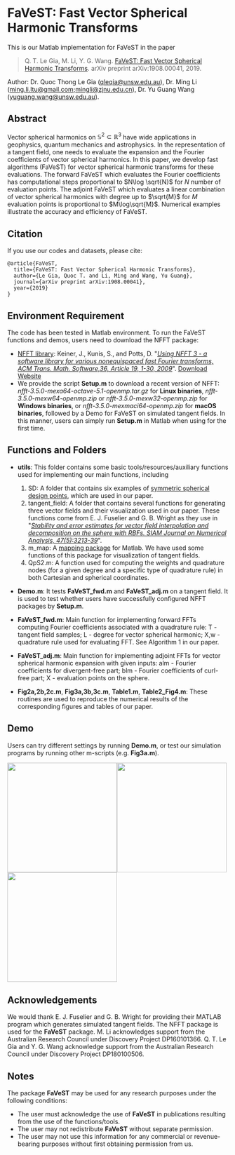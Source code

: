 # FaVeST: Fast Vector Spherical Harmonic Transforms
This is our Matlab implementation for FaVeST in the paper

>Q. T. Le Gia, M. Li, Y. G. Wang. [FaVeST: Fast Vector Spherical Harmonic Transforms](https://arxiv.org/abs/1908.00041). arXiv preprint arXiv:1908.00041, 2019.

Author: Dr. Quoc Thong Le Gia (qleqia@unsw.edu.au), Dr. Ming Li (ming.li.ltu@gmail.com;mingli@zjnu.edu.cn), Dr. Yu Guang Wang (yuguang.wang@unsw.edu.au).

## Abstract
Vector spherical harmonics on $\mathbb{S}^{2}\subset \mathbb{R}^3$ have wide applications in geophysics, quantum mechanics and astrophysics. In the representation of a tangent field, one needs to evaluate the expansion and the Fourier coefficients of vector spherical harmonics. In this paper, we develop fast algorithms (FaVeST) for vector spherical harmonic transforms for these evaluations. The forward FaVeST which evaluates the Fourier coefficients has computational steps proportional to $N\log \sqrt{N}$ for $N$ number of evaluation points. The adjoint FaVeST which evaluates a linear combination of vector spherical harmonics with degree up to $\sqrt{M}$ for $M$ evaluation points is proportional to $M\log\sqrt{M}$. Numerical examples illustrate the accuracy and efficiency of FaVeST.

## Citation 
If you use our codes and datasets, please cite:
```
@article{FaVeST,
  title={FaVeST: Fast Vector Spherical Harmonic Transforms},
  author={Le Gia, Quoc T. and Li, Ming and Wang, Yu Guang},
  journal={arXiv preprint arXiv:1908.00041},
  year={2019}
}
```
## Environment Requirement
The code has been tested in Matlab environment. To run the FaVeST functions and demos, users need to download the NFFT package:
* [NFFT library](https://www-user.tu-chemnitz.de/~potts/nfft/): Keiner, J., Kunis, S., and Potts, D. "[*Using NFFT 3 - a software library for various nonequispaced fast Fourier transforms, ACM Trans. Math. Software,36, Article 19, 1-30, 2009*](https://dl.acm.org/citation.cfm?id=1555388)".  [Download Website](https://www-user.tu-chemnitz.de/~potts/nfft/download.php)
* We provide the script **Setup.m** to download a recent version of NFFT: *nfft-3.5.0-mexa64-octave-5.1-openmp.tar.gz* for **Linux binaries**,	*nfft-3.5.0-mexw64-openmp.zip* or *nfft-3.5.0-mexw32-openmp.zip* for **Windows binaries**, or *nfft-3.5.0-mexmaci64-openmp.zip* for **macOS binaries**, followed by a Demo for FaVeST on simulated tangent fields. In this manner, users can simply run **Setup.m** in Matlab when using for the first time. 

## Functions and Folders
* **utils**: This folder contains some basic tools/resources/auxiliary functions used for implementing our main functions, including
   1. SD: A folder that contains six examples of [symmetric spherical design points](https://web.maths.unsw.edu.au/~rsw/Sphere/EffSphDes/ss.html), which are used in our paper. 
   2. tangent_field: A folder that contains several functions for generating three vector fields and their visualization used in our paper. These functions come from E. J. Fuselier and G. B. Wright as they use in "[*Stability and error estimates for vector field interpolation and decomposition on the sphere with RBFs. SIAM Journal on Numerical Analysis, 47(5):3213-39*](https://epubs.siam.org/doi/abs/10.1137/080730901)".
   3. m_map: A [mapping package](https://www.eoas.ubc.ca/~rich/map.html#ack) for Matlab. We have used some functions of this package for visualization of tangent fields. 
   4. QpS2.m: A function used for computing the weights and quadrature nodes (for a given degree and a specific type of quadrature rule) in both Cartesian and spherical coordinates. 


* **Demo.m**: It tests **FaVeST_fwd.m** and **FaVeST_adj.m** on a tangent field. It is used to test whether users have successfully configured NFFT packages by **Setup.m**. 

* **FaVeST_fwd.m**: Main function for implementing forward FFTs computing Fourier coefficients associated with a quadrature rule: T - tangent field samples; L - degree for vector spherical harmonic; X,w - quadrature rule used for evaluating FFT. See Algorithm 1 in our paper.

* **FaVeST_adj.m**: Main function for implementing adjoint FFTs for vector spherical harmonic expansion with given inputs: alm -  Fourier coefficients for divergent-free part; blm - Fourier coefficients of curl-free part; X - evaluation points on the sphere.


* **Fig2a,2b,2c.m**, **Fig3a,3b,3c.m**, **Table1.m**, **Table2_Fig4.m**: These routines are used to reproduce the numerical results of the corresponding figures and tables of our paper.

## Demo
Users can try different settings by running **Demo.m**, or test our simulation programs by running other m-scripts (e.g. **Fig3a.m**). 

<img src="https://github.com/mingli-ai/FaVeST/blob/master/images/vf_1_gl.png" width="250"><img src="https://github.com/mingli-ai/FaVeST/blob/master/images/vf_1_rec_gl.png" width="250"><img src="https://github.com/mingli-ai/FaVeST/blob/master/images/vf_1_err_gl.png" width="250">


## Acknowledgements
We would thank E. J. Fuselier and G. B. Wright for providing their MATLAB program which generates simulated tangent fields. The NFFT package is used for the **FaVeST** package. M. Li acknowledges support from the Australian Research Council under Discovery Project DP160101366. Q. T. Le Gia and Y. G. Wang acknowledge support from the Australian Research Council under Discovery Project DP180100506.

## Notes
The package **FaVeST** may be used for any research purposes under the following conditions:
* The user must acknowledge the use of **FaVeST** in publications resulting from the use of the functions/tools.
* The user may not redistribute **FaVeST** without separate permission.
* The user may not use this information for any commercial or revenue-bearing purposes without first obtaining permission from us.
